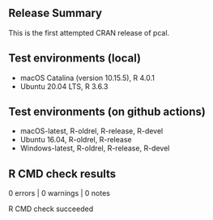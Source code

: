 
## Release Summary

This is the first attempted CRAN release of pcal.

## Test environments (local)

* macOS Catalina (version 10.15.5), R 4.0.1
* Ubuntu 20.04 LTS, R 3.6.3

## Test environments (on github actions)

* macOS-latest, R-oldrel, R-release, R-devel  
* Ubuntu 16.04, R-oldrel, R-release
* Windows-latest, R-oldrel, R-release, R-devel  

## R CMD check results

0 errors | 0 warnings | 0 notes

R CMD check succeeded

